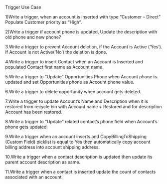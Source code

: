 Trigger Use Case


1)Write a trigger, when an account is inserted with type “Customer – Direct” Populate Customer priority as “High”. 

2)Write a trigger if account phone is updated, Update the description with old phone and new phone?

3.Write a trigger to prevent Account deletion, if the Account is Active (‘Yes’). If Account is not 
Active(‘No’) the deletion is done. 

4.Write a trigger to insert Contact when an Account is Inserted and populated Contact first name 
as Account name.

5.Write a trigger to “Update” Opportunities Phone when Account phone is updated 
and set Opportunities phone as Account phone value. 

6.Write a trigger to delete opportunity when account gets deleted.

7.Write a trigger to update Account’s Name and Description when it is restored from 
recycle bin with Account name + Restored and for description Account has been 
restored.

8.Write a trigger to “Update” related contact’s phone field when Account’s phone 
gets updated 

9.Write a trigger when an account inserts and CopyBillingToShipping (Custom 
Field) picklist is equal to Yes then automatically copy account billing address into 
account shipping address.

10.Write a trigger when a contact description is updated then update its parent 
account description as same.

11.Write a trigger when a contact is inserted update the count of contacts 
associated with an account.
